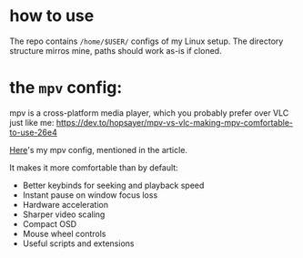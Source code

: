 # how to use
The repo contains `/home/$USER/` configs of my Linux setup. 
The directory structure mirros mine, paths should work as-is if cloned. 

# the `mpv` config:
mpv is a cross-platform media player, which you probably prefer over VLC just like me: 
https://dev.to/hopsayer/mpv-vs-vlc-making-mpv-comfortable-to-use-26e4

[Here](https://github.com/hopsayer/personal-linux-configs/tree/main/.config/mpv)'s my mpv config, mentioned in the article. 

It makes it more comfortable than by default:

* Better keybinds for seeking and playback speed
* Instant pause on window focus loss
* Hardware acceleration
* Sharper video scaling
* Compact OSD
* Mouse wheel controls
* Useful scripts and extensions
